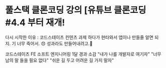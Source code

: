 <h1>풀스택 클론코딩 강의 [유튜브 클론코딩 #4.4 부터 재개!</h1>

다시 시작한 이유 : 코드스테이츠 컨텐츠 과제 하다가 현타와서 
앱이나 만들줄 알면 되지. 
기 너무 죽어서. 😞
성과라도 만들어내려고.🥪

코드스테이츠 FE 소프트 엔지니어링 1달 경과 소감 
"내가 나를 개발자로 여기자"
"너무 남의 말 들을 필요 없다"
"쉬운 길 두고 어려운 길 가지 말자"
